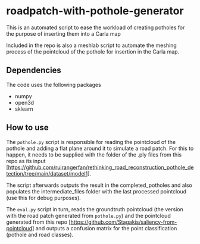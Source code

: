 # roadpatch-with-pothole-generator
This is an automated script to ease the workload of creating potholes for the purpose of inserting them into a Carla map

Included in the repo is also a meshlab script to automate the meshing process of the pointcloud of the pothole for insertion in the Carla map.

## Dependencies

The code uses the following packages
- numpy
- open3d
- sklearn

## How to use

The ```pothole.py``` script is responsible for reading the pointcloud of the pothole and adding a flat plane around it to simulate
a road patch. For this to happen, it needs to be supplied with the folder of the .ply files from this repo as its input [https://github.com/ruirangerfan/rethinking_road_reconstruction_pothole_detection/tree/main/dataset/model1].

The script afterwards outputs the result in the completed_potholes and also populates the intermediate_files folder with the last processed pointcloud (use this for debug purposes).

The ``` eval.py ``` script in turn, reads the groundtruth pointcloud (the version with the road patch generated from ```pothole.py```)
and the pointcloud generated from this repo [https://github.com/Stagakis/saliency-from-pointcloud] and outputs a confusion matrix for the point classification (pothole and road classes).
